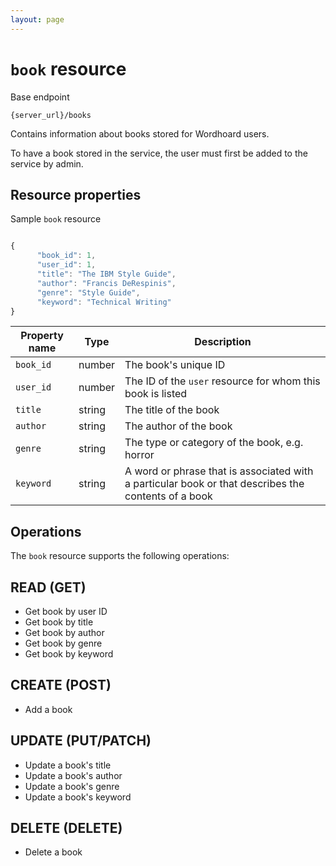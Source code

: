 ```yaml
---
layout: page
---
```

# `book` resource

Base endpoint

```shell
{server_url}/books
```

Contains information about books stored for Wordhoard users.

To have a book stored in the service, the user must first be added to
the service by admin.

## Resource properties

Sample `book` resource

```js

{
      "book_id": 1,
      "user_id": 1,
      "title": "The IBM Style Guide",
      "author": "Francis DeRespinis",
      "genre": "Style Guide",
      "keyword": "Technical Writing"
}
```

| Property name | Type | Description |
| ------------- | ----------- | ----------- |
| `book_id` | number | The book's unique ID |
| `user_id` | number | The ID of the `user` resource for whom this book is listed |
| `title` | string | The title of the book |
| `author` | string | The author of the book|
| `genre` | string | The type or category of the book, e.g. horror|
| `keyword` | string | A word or phrase that is associated with a particular book or that describes the contents of a book|

## Operations

The `book` resource supports the following operations:

## READ (GET)

* Get book by user ID
* Get book by title
* Get book by author
* Get book by genre
* Get book by keyword

## CREATE (POST)

* Add a book

## UPDATE (PUT/PATCH)

* Update a book's title
* Update a book's author
* Update a book's genre
* Update a book's keyword

## DELETE (DELETE)

* Delete a book
